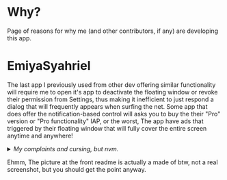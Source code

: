 # Why?
Page of reasons for why me (and other contributors, if any) are developing this app.

# EmiyaSyahriel
The last app I previously used from other dev offering similar functionality will require
me to open it's app to deactivate the floating window or revoke their permission from Settings,
thus making it inefficient to just respond a dialog that will frequently appears when surfing the
net. Some app that does offer the notification-based control will
asks you to buy the their "Pro" version or "Pro functionality" IAP, or the worst, The app have ads
that triggered by their floating window that will fully cover the entire screen anytime and
anywhere!
<details>
  <summary><i>My complaints and cursing, but nvm.</i></summary>
SHAME ON YOU, THE DEV IMPLEMENTING THE "ANYTIME AND ANYWHERE" ADS! I KNOW YOU NEED MONEY, ME TOO! 
JUST DON'T BE GREEDY AND ANNOY YOUR USER! MAY YOU BECAME CONSTANTLY H?RN? UNTIL YOU FIX YOUR APP!
</details>

Ehmm, The picture at the front readme is actually a made of btw, not a real screenshot, but you
should get the point anyway.

